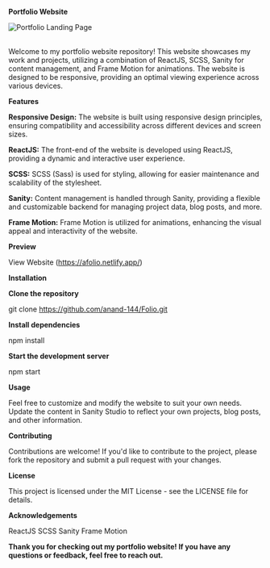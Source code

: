 **Portfolio Website**

![Portfolio Landing Page](https://i.postimg.cc/Dykf8s9D/Screenshot-2024-03-05-010445.png)


<br />
Welcome to my portfolio website repository! This website showcases my work and projects, utilizing a combination of ReactJS, SCSS, Sanity for content management, and Frame Motion for animations. The website is designed to be responsive, providing an optimal viewing experience across various devices.

**Features**

**Responsive Design:** The website is built using responsive design principles, ensuring compatibility and accessibility across different devices and screen sizes.<br />

**ReactJS:** The front-end of the website is developed using ReactJS, providing a dynamic and interactive user experience.<br />

**SCSS:** SCSS (Sass) is used for styling, allowing for easier maintenance and scalability of the stylesheet.<br />

**Sanity:** Content management is handled through Sanity, providing a flexible and customizable backend for managing project data, blog posts, and more.<br />

**Frame Motion:** Frame Motion is utilized for animations, enhancing the visual appeal and interactivity of the website.


**Preview**

View Website (https://afolio.netlify.app/)

**Installation**

**Clone the repository**

git clone https://github.com/anand-144/Folio.git

**Install dependencies**

npm install

**Start the development server**

npm start

**Usage**

Feel free to customize and modify the website to suit your own needs. Update the content in Sanity Studio to reflect your own projects, blog posts, and other information.

**Contributing**

Contributions are welcome! If you'd like to contribute to the project, please fork the repository and submit a pull request with your changes.

**License**

This project is licensed under the MIT License - see the LICENSE file for details.

**Acknowledgements**

ReactJS
SCSS
Sanity
Frame Motion

**Thank you for checking out my portfolio website! If you have any questions or feedback, feel free to reach out.**
